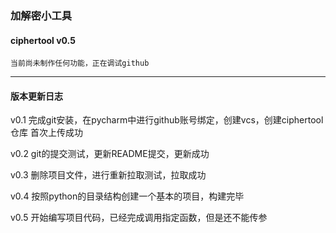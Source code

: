 ### 加解密小工具

#### ciphertool v0.5

```text
当前尚未制作任何功能，正在调试github
```
-----------
#### 版本更新日志

v0.1 完成git安装，在pycharm中进行github账号绑定，创建vcs，创建ciphertool仓库
首次上传成功

v0.2 git的提交测试，更新README提交，更新成功

v0.3 删除项目文件，进行重新拉取测试，拉取成功

v0.4 按照python的目录结构创建一个基本的项目，构建完毕

v0.5 开始编写项目代码，已经完成调用指定函数，但是还不能传参